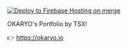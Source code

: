 [![Deploy to Firebase Hosting on merge](https://github.com/okaryo/PortfolioTSX/actions/workflows/firebase-hosting-merge.yml/badge.svg)](https://github.com/okaryo/PortfolioTSX/actions/workflows/firebase-hosting-merge.yml)

OKARYO's Portfolio by TSX! 

👉 https://okaryo.io
